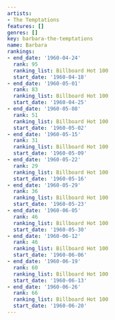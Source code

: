```yaml
---
artists:
- The Temptations
features: []
genres: []
key: barbara-the-temptations
name: Barbara
rankings:
- end_date: '1960-04-24'
  rank: 95
  ranking_list: Billboard Hot 100
  start_date: '1960-04-18'
- end_date: '1960-05-01'
  rank: 83
  ranking_list: Billboard Hot 100
  start_date: '1960-04-25'
- end_date: '1960-05-08'
  rank: 51
  ranking_list: Billboard Hot 100
  start_date: '1960-05-02'
- end_date: '1960-05-15'
  rank: 31
  ranking_list: Billboard Hot 100
  start_date: '1960-05-09'
- end_date: '1960-05-22'
  rank: 29
  ranking_list: Billboard Hot 100
  start_date: '1960-05-16'
- end_date: '1960-05-29'
  rank: 36
  ranking_list: Billboard Hot 100
  start_date: '1960-05-23'
- end_date: '1960-06-05'
  rank: 46
  ranking_list: Billboard Hot 100
  start_date: '1960-05-30'
- end_date: '1960-06-12'
  rank: 46
  ranking_list: Billboard Hot 100
  start_date: '1960-06-06'
- end_date: '1960-06-19'
  rank: 60
  ranking_list: Billboard Hot 100
  start_date: '1960-06-13'
- end_date: '1960-06-26'
  rank: 66
  ranking_list: Billboard Hot 100
  start_date: '1960-06-20'
---
```


